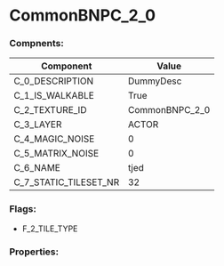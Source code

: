 

# CommonBNPC_2_0





### Compnents: 
| Component | Value | 
|  --  |  --  | 
| C_0_DESCRIPTION | DummyDesc | 
| C_1_IS_WALKABLE | True | 
| C_2_TEXTURE_ID | CommonBNPC_2_0 | 
| C_3_LAYER | ACTOR | 
| C_4_MAGIC_NOISE | 0 | 
| C_5_MATRIX_NOISE | 0 | 
| C_6_NAME | tjed | 
| C_7_STATIC_TILESET_NR | 32 | 


### Flags: 
* F_2_TILE_TYPE


### Properties: 

